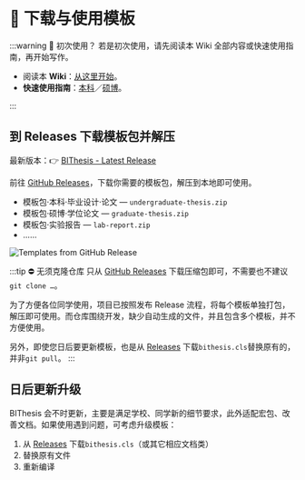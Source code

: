 # 📁 下载与使用模板

:::warning 📖 初次使用？
若是初次使用，请先阅读本 Wiki 全部内容或快速使用指南，再开始写作。

- 阅读本 **Wiki**：[从这里开始](./preface.md)。
- **快速使用指南**：[本科][undergraduate-handbook]／[硕博][graduate-handbook]。

:::

## 到 Releases 下载模板包并解压

最新版本：👉 [BIThesis - Latest Release][latest-release]

前往 [GitHub Releases][releases]，下载你需要的模板包，解压到本地即可使用。

- 模板包·本科·毕业设计·论文 — `undergraduate-thesis.zip`
- 模板包·硕博·学位论文 — `graduate-thesis.zip`
- 模板包·实验报告 — `lab-report.zip`
- ……

![Templates from GitHub Release](../assets/templates-from-release.png)

:::tip ⛔ 无须克隆仓库
只从 [GitHub Releases][releases] 下载压缩包即可，不需要也不建议`git clone …`。

为了方便各位同学使用，项目已按照发布 Release 流程，将每个模板单独打包，解压即可使用。而仓库围绕开发，缺少自动生成的文件，并且包含多个模板，并不方便使用。

另外，即使您日后要更新模板，也是从 [Releases][releases] 下载`bithesis.cls`替换原有的，并非`git pull`。
:::

## 日后更新升级

BIThesis 会不时更新，主要是满足学校、同学新的细节要求，此外适配宏包、改善文档。如果使用遇到问题，可考虑升级模板：

1. 从 [Releases][releases] 下载`bithesis.cls`（或其它相应文档类）
2. 替换原有文件
3. 重新编译

[releases]: https://github.com/BITNP/BIThesis/releases/ 'Releases · BITNP/BIThesis'
[latest-release]: https://github.com/BITNP/BIThesis/releases/latest 'Latest Release · BITNP/BIThesis'
[undergraduate-handbook]: https://github.com/BITNP/BIThesis/releases/latest/download/undergraduate-handbook.pdf
[graduate-handbook]: https://github.com/BITNP/BIThesis/releases/latest/download/graduate-handbook.pdf
